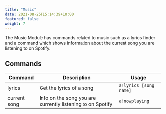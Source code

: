 ```yaml
---
title: "Music"
date: 2021-08-25T15:14:39+10:00
featured: false
weight: 7
---
```


The Music Module has commands related to music such as a lyrics finder and a command which shows information about the current song you are listening to on Spotify.

## Commands

| Command      | Description                                                   | Usage                         |
| ------------ | ------------------------------------------------------------- | ----------------------------- |
| lyrics       | Get the lyrics of a song                                      | `a!lyrics [song name]`        |
| current song | Info on the song you are currently listening to on Spotify    | `a!nowplaying`                |